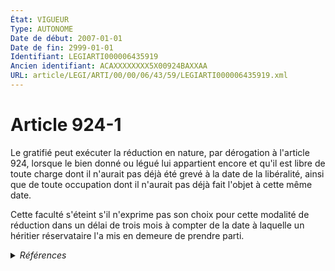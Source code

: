 ```yaml
---
État: VIGUEUR
Type: AUTONOME
Date de début: 2007-01-01
Date de fin: 2999-01-01
Identifiant: LEGIARTI000006435919
Ancien identifiant: ACAXXXXXXXX5X00924BAXXAA
URL: article/LEGI/ARTI/00/00/06/43/59/LEGIARTI000006435919.xml
---
```


<h1>Article 924-1</h1>

Le gratifié peut exécuter la réduction en nature, par dérogation à l'article
924, lorsque le bien donné ou légué lui appartient encore et qu'il est libre de
toute charge dont il n'aurait pas déjà été grevé à la date de la libéralité,
ainsi que de toute occupation dont il n'aurait pas déjà fait l'objet à cette
même date.<br />

Cette faculté s'éteint s'il n'exprime pas son choix pour cette modalité de
réduction dans un délai de trois mois à compter de la date à laquelle un
héritier réservataire l'a mis en demeure de prendre parti.


<details>
  <summary><em>Références</em></summary>

  <h2>Articles faisant référence à l'article</h2>
  
  <ul>
    <li>
      <a href="https://legal.tricoteuses.fr//redirection/LEGIARTI000006433760?vers=git&vers=legifrance">Code civil - article 924 AUTONOME VIGUEUR, en vigueur depuis le 2007-01-01</a> CITATION cible
    </li>
    <li>
      <a href="https://legal.tricoteuses.fr//redirection/LEGIARTI000006433759?vers=git&vers=legifrance">Code civil - article 924 AUTONOME MODIFIE, en vigueur du 1972-01-01 au 2007-01-01</a> CITATION cible
    </li>
    <li>
      <a href="https://legal.tricoteuses.fr//redirection/LEGIARTI000006284847?vers=git&vers=legifrance">LOI n° 2006-728 du 23 juin 2006 portant réforme des successions et des libéralités - article 13 ENTIEREMENT_MODIF</a> CREATION cible
    </li>
  </ul>
  
  <h2>Références faites par l'article</h2>
  
  <ul>
    <li>
      2999-01-01 CITATION source <a href="https://legal.tricoteuses.fr//redirection/LEGIARTI000006433759?vers=git&vers=legifrance">Code civil - article 924 AUTONOME MODIFIE, en vigueur du 1972-01-01 au 2007-01-01</a>
    </li>
    <li>
      CODIFICATION source Loi 1803-05-03
    </li>
    <li>
      2006-06-23 CREATION source <a href="https://legal.tricoteuses.fr//redirection/LEGIARTI000006284847?vers=git&vers=legifrance">LOI n° 2006-728 du 23 juin 2006 portant réforme des successions et des libéralités - article 13 ENTIEREMENT_MODIF</a>
    </li>
  </ul>
</details>
